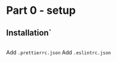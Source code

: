 # Part 0 - setup

## Installation`

``` npm install --save-dev eslint prettier eslint-plugin-prettier eslint-config-prettier
```

Add `.prettierrc.json`
Add `.eslintrc.json`

